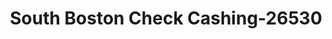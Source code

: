 ---
f_zip-code: 2127
f_state-code: MA
title: South Boston Check Cashing-26530
f_phone: 617-269-3031
f_city-only: Colony Avenue Bosto
f_address: 309 Old Colony Avenue Bosto
f_location-unique-id: '26530'
slug: south-boston-check-cashing-26530
updated-on: '2024-05-30T13:46:58.046Z'
created-on: '2024-05-30T13:36:59.803Z'
published-on: '2024-05-30T13:54:32.469Z'
f_city-state: cms/city/colony-avenue-bosto-ma.md
f_company: cms/company/south-boston-check-cashing.md
f_state: cms/state/massachusetts.md
layout: '[payday-loan].html'
tags: payday-loan
---